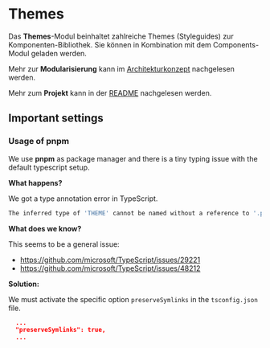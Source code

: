 # Themes

Das **Themes**-Modul beinhaltet zahlreiche Themes (Styleguides) zur Komponenten-Bibliothek. Sie können in Kombination mit dem Components-Modul geladen werden.

Mehr zur **Modularisierung** kann im [Architekturkonzept](https://public-ui.github.io/docs/concepts/architecture) nachgelesen werden.

Mehr zum **Projekt** kann in der [README](https://public-ui.github.io/docs) nachgelesen werden.

## Important settings

### Usage of pnpm

We use **pnpm** as package manager and there is a tiny typing issue with the default typescript setup.

**What happens?**

We got a type annotation error in TypeScript.

```bash
The inferred type of 'THEME' cannot be named without a reference to '.pnpm/@a11y-ui+core@***/node_modules/@a11y-ui/core/types/theming'. This is likely not portable. A type annotation is necessary.ts(2742)
```

**What does we know?**

This seems to be a general issue:

- <https://github.com/microsoft/TypeScript/issues/29221>
- <https://github.com/microsoft/TypeScript/issues/48212>

**Solution:**

We must activate the specific option `preserveSymlinks` in the `tsconfig.json` file.

```json
  ...
  "preserveSymlinks": true,
  ...
```
